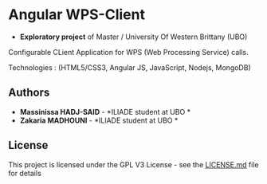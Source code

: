 
# Angular WPS-Client

* **Exploratory project** of Master / University Of Western Brittany (UBO)

Configurable CLient Application for WPS (Web Processing Service) calls.

Technologies : (HTML5/CSS3, Angular JS, JavaScript, Nodejs, MongoDB)


## Authors

* **Massinissa HADJ-SAID** - *ILIADE student at UBO *
* **Zakaria MADHOUNI** - *ILIADE student at UBO *


## License

This project is licensed under the GPL V3 License - see the [LICENSE.md](LICENSE.md) file for details


